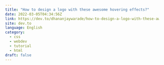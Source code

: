 ```yaml
---
title: "How to design a logo with these awesome hovering effects?"
date: 2022-03-05T04:34:56Z
link: https://dev.to/dhananjaywarade/how-to-design-a-logo-with-these-awesome-hovering-effects-43cn?utm_medium=RSS&utm_source=news.12bit.vn
site: dev.to
language: English
category:
  - css
  - webdev
  - tutorial
  - html
draft: false
---
```

